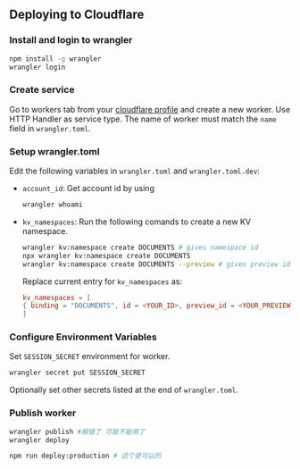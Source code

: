 ## Deploying to Cloudflare

### Install and login to wrangler
```bash
npm install -g wrangler
wrangler login
```

### Create service
Go to workers tab from your [cloudflare profile](https://dash.cloudflare.com/profile) and create a new worker. Use HTTP Handler as service type. The name of worker must match the `name` field in `wrangler.toml`.

### Setup wrangler.toml
Edit the following variables in `wrangler.toml` and `wrangler.toml.dev`:
- `account_id`: Get account id by using
    ```bash
    wrangler whoami
    ```
- `kv_namespaces`: Run the following comands to create a new KV namespace.
    ```bash
    wrangler kv:namespace create DOCUMENTS # gives namespace id
  npx wrangler kv:namespace create DOCUMENTS
    wrangler kv:namespace create DOCUMENTS --preview # gives preview id for namespace
    ```
    Replace current entry for `kv_namespaces` as:
    ```toml
    kv_namespaces = [
    { binding = "DOCUMENTS", id = <YOUR_ID>, preview_id = <YOUR_PREVIEW_ID> }
    ]
    ```

### Configure Environment Variables
Set `SESSION_SECRET` environment for worker.
```bash
wrangler secret put SESSION_SECRET
```
Optionally set other secrets listed at the end of `wrangler.toml`.

### Publish worker
```bash
wrangler publish #报错了 可能不能用了
wrangler deploy

npm run deploy:production # 这个是可以的


```
